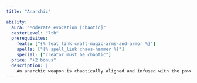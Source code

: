 ```yaml
---
title: "Anarchic"

ability:
  aura: "Moderate evocation [chaotic]"
  casterLevel: "7th"
  prerequisites:
    feats: ["{% feat_link craft-magic-arms-and-armor %}"]
    spells: ["{% spell_link chaos-hammer %}"]
    special: ["creator must be chaotic"]
  price: "+2 bonus"
  description: |
    An anarchic weapon is chaotically aligned and infused with the power of chaos. It makes the weapon chaos-aligned and thus bypasses the corresponding damage reduction. It deals an extra 2d6 points of damage against all of lawful alignment. It bestows one negative level on any lawful creature attempting to wield it. The negative level remains as long as the weapon is in hand and disappears when the weapon is no longer wielded. This negative level never results in actual level loss, but it cannot be overcome in any way (including {% spell_link restoration %} spells) while the weapon is wielded. Bows, crossbows, and slings so crafted bestow the chaotic power upon their ammunition.
---
```

